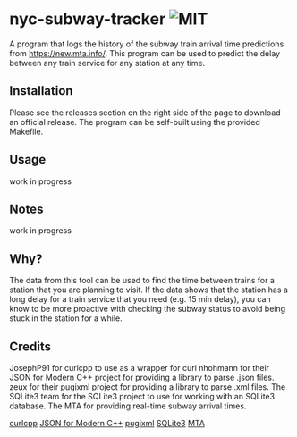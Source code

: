 # nyc-subway-tracker ![MIT](https://img.shields.io/badge/license-MIT-blue.svg)
A program that logs the history of the subway train arrival time predictions from https://new.mta.info/.
This program can be used to predict the delay between any train service for any station at any time.

## Installation
Please see the releases section on the right side of the page to download an official release. The program
can be self-built using the provided Makefile.

## Usage
work in progress

## Notes 
work in progress

## Why?
The data from this tool can be used to find the time between trains for a station that you are planning to visit.
If the data shows that the station has a long delay for a train service that you need (e.g. 15 min delay), you can
know to be more proactive with checking the subway status to avoid being stuck in the station for a while.

## Credits
JosephP91 for curlcpp to use as a wrapper for curl
nhohmann for their JSON for Modern C++ project for providing a library to parse .json files.
zeux for their pugixml project for providing a library to parse .xml files.
The SQLite3 team for the SQLite3 project to use for working with an SQLite3 database.
The MTA for providing real-time subway arrival times.

[curlcpp](https://github.com/JosephP91/curlcpp)
[JSON for Modern C++](https://github.com/nlohmann/json)
[pugixml](https://github.com/zeux/pugixml)
[SQLite3](https://www.sqlite.org/index.html)
[MTA](https://new.mta.info/)